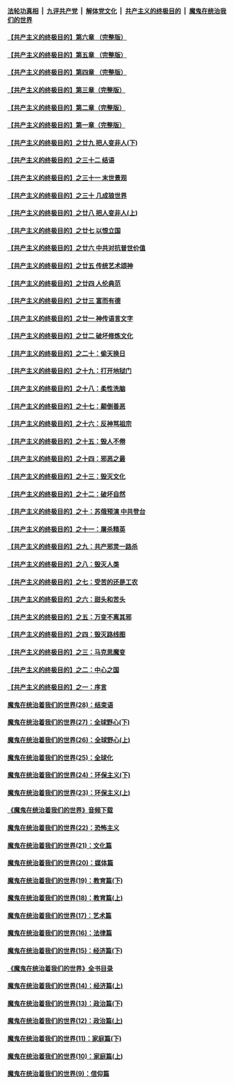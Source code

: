 ####  [法轮功真相](../../../../basic/blob/master/README.md?t=08251339) &nbsp;|&nbsp; [九评共产党](../../../../9ping.md/blob/master/README.md?t=08251339) &nbsp;|&nbsp; [解体党文化](../../../../jtdwh.md/blob/master/README.md?t=08251339)  &nbsp;|&nbsp; [共产主义的终极目的](../../../../gczydzjmd.md/blob/master/README.md?t=08251339) &nbsp;|&nbsp; [魔鬼在统治我们的世界](../../../../mgztzwmdsj.md/blob/master/README.md?t=08251339) 

#### [【共产主义的终极目的】第六章 （完整版）](../pages/nsc422/n11428913.md?t=08251339) 

#### [【共产主义的终极目的】第五章 （完整版）](../pages/nsc422/n11428912.md?t=08251339) 

#### [【共产主义的终极目的】第四章 （完整版）](../pages/nsc422/n11428907.md?t=08251339) 

#### [【共产主义的终极目的】第三章（完整版）](../pages/nsc422/n11428848.md?t=08251339) 

#### [【共产主义的终极目的】第二章（完整版）](../pages/nsc422/n11428831.md?t=08251339) 

#### [【共产主义的终极目的】第一章（完整版）](../pages/nsc422/n11417651.md?t=08251339) 

#### [【共产主义的终极目的】之廿九 把人变非人(下)](../pages/nsc422/n11344140.md?t=08251339) 

#### [【共产主义的终极目的】之三十二 结语](../pages/nsc422/n11360535.md?t=08251339) 

#### [【共产主义的终极目的】之三十一 末世景观](../pages/nsc422/n11351129.md?t=08251339) 

#### [【共产主义的终极目的】之三十 几成狼世界](../pages/nsc422/n11348280.md?t=08251339) 

#### [【共产主义的终极目的】之廿八 把人变非人(上)](../pages/nsc422/n11340492.md?t=08251339) 

#### [【共产主义的终极目的】之廿七 以恨立国](../pages/nsc422/n11336944.md?t=08251339) 

#### [【共产主义的终极目的】之廿六 中共对抗普世价值](../pages/nsc422/n11324785.md?t=08251339) 

#### [【共产主义的终极目的】之廿五 传统艺术颂神](../pages/nsc422/n11296396.md?t=08251339) 

#### [【共产主义的终极目的】之廿四 人伦典范](../pages/nsc422/n11296397.md?t=08251339) 

#### [【共产主义的终极目的】之廿三 富而有德](../pages/nsc422/n11283598.md?t=08251339) 

#### [【共产主义的终极目的】之廿一 神传语言文字](../pages/nsc422/n11263265.md?t=08251339) 

#### [【共产主义的终极目的】之廿二 破坏修炼文化](../pages/nsc422/n11245728.md?t=08251339) 

#### [【共产主义的终极目的】之二十：偷天换日](../pages/nsc422/n11238846.md?t=08251339) 

#### [【共产主义的终极目的】之十九：打开地狱门](../pages/nsc422/n11206376.md?t=08251339) 

#### [【共产主义的终极目的】之十八：柔性洗脑](../pages/nsc422/n11199994.md?t=08251339) 

#### [【共产主义的终极目的】之十七：颠倒善恶](../pages/nsc422/n11179782.md?t=08251339) 

#### [【共产主义的终极目的】之十六：反神骂祖宗](../pages/nsc422/n11166798.md?t=08251339) 

#### [【共产主义的终极目的】之十五：毁人不倦](../pages/nsc422/n11166792.md?t=08251339) 

#### [【共产主义的终极目的】之十四：邪恶之最](../pages/nsc422/n11150249.md?t=08251339) 

#### [【共产主义的终极目的】之十三：毁灭文化](../pages/nsc422/n11135227.md?t=08251339) 

#### [【共产主义的终极目的】之十二：破坏自然](../pages/nsc422/n11135214.md?t=08251339) 

#### [【共产主义的终极目的】之十：苏俄预演 中共登台](../pages/nsc422/n11118424.md?t=08251339) 

#### [【共产主义的终极目的】之十一：屠杀精英](../pages/nsc422/n11118442.md?t=08251339) 

#### [【共产主义的终极目的】之九：共产邪灵一路杀](../pages/nsc422/n11114139.md?t=08251339) 

#### [【共产主义的终极目的】之八：毁灭人类](../pages/nsc422/n11108503.md?t=08251339) 

#### [【共产主义的终极目的】之七：受苦的还是工农](../pages/nsc422/n11101809.md?t=08251339) 

#### [【共产主义的终极目的】之六：甜头和苦头](../pages/nsc422/n11096971.md?t=08251339) 

#### [【共产主义的终极目的】之五：万变不离其邪](../pages/nsc422/n11091285.md?t=08251339) 

#### [【共产主义的终极目的】之四：毁灭路线图](../pages/nsc422/n11086284.md?t=08251339) 

#### [【共产主义的终极目的】之三：马克思魔变](../pages/nsc422/n11061941.md?t=08251339) 

#### [【共产主义的终极目的】之二：中心之国](../pages/nsc422/n11047728.md?t=08251339) 

#### [【共产主义的终极目的】之一：序言](../pages/nsc422/n11086077.md?t=08251339) 

#### [魔鬼在统治着我们的世界(28)：结束语](../pages/nsc422/n10936246.md?t=08251339) 

#### [魔鬼在统治着我们的世界(27)：全球野心(下)](../pages/nsc422/n10928319.md?t=08251339) 

#### [魔鬼在统治着我们的世界(26)：全球野心(上)](../pages/nsc422/n10900318.md?t=08251339) 

#### [魔鬼在统治着我们的世界(25)：全球化](../pages/nsc422/n10788205.md?t=08251339) 

#### [魔鬼在统治着我们的世界(24)：环保主义(下)](../pages/nsc422/n10695307.md?t=08251339) 

#### [魔鬼在统治着我们的世界(23)：环保主义(上)](../pages/nsc422/n10688613.md?t=08251339) 

#### [《魔鬼在统治着我们的世界》音频下载](../pages/nsc422/n10635553.md?t=08251339) 

#### [魔鬼在统治着我们的世界(22)：恐怖主义](../pages/nsc422/n10614727.md?t=08251339) 

#### [魔鬼在统治着我们的世界(21)：文化篇](../pages/nsc422/n10597706.md?t=08251339) 

#### [魔鬼在统治着我们的世界(20)：媒体篇](../pages/nsc422/n10586579.md?t=08251339) 

#### [魔鬼在统治着我们的世界(19)：教育篇(下)](../pages/nsc422/n10564808.md?t=08251339) 

#### [魔鬼在统治着我们的世界(18)：教育篇(上)](../pages/nsc422/n10526970.md?t=08251339) 

#### [魔鬼在统治着我们的世界(17)：艺术篇](../pages/nsc422/n10499093.md?t=08251339) 

#### [魔鬼在统治着我们的世界(16)：法律篇](../pages/nsc422/n10485969.md?t=08251339) 

#### [魔鬼在统治着我们的世界(15)：经济篇(下)](../pages/nsc422/n10469975.md?t=08251339) 

#### [《魔鬼在统治着我们的世界》全书目录](../pages/nsc422/n10464261.md?t=08251339) 

#### [魔鬼在统治着我们的世界(14)：经济篇(上)](../pages/nsc422/n10457370.md?t=08251339) 

#### [魔鬼在统治着我们的世界(13)：政治篇(下)](../pages/nsc422/n10448270.md?t=08251339) 

#### [魔鬼在统治着我们的世界(12)：政治篇(上)](../pages/nsc422/n10444576.md?t=08251339) 

#### [魔鬼在统治着我们的世界(11)：家庭篇(下)](../pages/nsc422/n10440961.md?t=08251339) 

#### [魔鬼在统治着我们的世界(10)：家庭篇(上)](../pages/nsc422/n10435448.md?t=08251339) 

#### [魔鬼在统治着我们的世界(9)：信仰篇](../pages/nsc422/n10432159.md?t=08251339) 

